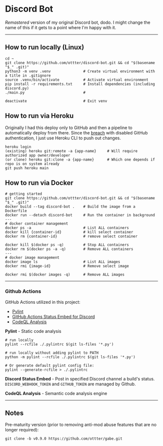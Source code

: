# Discord Bot

*Remastered* version of my original Discord bot, dodo. I might change the name of this if it gets to a point where I'm happy with it.

-----------------------

## How to run locally (Linux)

    cd ~
    git clone https://github.com/ottter/discord-bot.git && cd "$(basename "$_" .git)"
    python3 -m venv .venv               # Create virtual environment with a title in .gitignore
    source .venv/bin/activate           # Activate virtual environment
    pip install -r requirements.txt     # Install dependencies (including discord.py)
    ./main.py                           # 

    deactivate                          # Exit venv

## How to run via Heroku

Originally I had this deploy only to GitHub and then a pipeline to automatically deploy from there. Since the [breach](https://thehackernews.com/2022/04/github-notifies-victims-whose-private.html) with disabled GitHub authentication, I just use Heroku CLI to push out changes.

    heroku login
    (existing) heroku git:remote -a {app-name}     # Will require authorized app owner/developer
    (or clone) heroku git:clone -a {app-name}      # Which one depends if repo is on system already
    git push heroku main

## How to run via Docker

    # getting started
    git clone https://github.com/ottter/discord-bot.git && cd "$(basename "$_" .git)"
    docker build --tag discord-bot .    # Build the image from a Dockerfile
    docker run --detach discord-bot     # Run the container in background
    ---
    # docker container management
    docker ps -a                        # List ALL containers
    docker kill {container-id}          # kill select container
    docker rm {container-id}            # remove select container

    docker kill $(docker ps -q)         # Stop ALL containers
    docker rm $(docker ps -a -q)        # Remove ALL containers
    ---
    # docker image management
    docker image ls                     # List ALL images
    docker rmi {image-id}               # Remove select image
    
    docker rmi $(docker images -q)      # Remove ALL images

-----------------------

### Github Actions

GitHub Actions utilized in this project:

- [Pylint](https://pypi.org/project/pylint/)
- [GitHub Actions Status Embed for Discord](https://github.com/marketplace/actions/github-actions-status-embed-for-discord)
- [CodeQL Analysis](https://github.com/github/codeql-action)

**Pylint** - Static code analysis

    # run locally
    pylint --rcfile ./.pylintrc $(git ls-files '*.py')

    # run locally without adding pylint to PATH
    python -m pylint --rcfile ./.pylintrc $(git ls-files '*.py')

    # Or generate default pylint config file:
    pylint --generate-rcfile > ./.pylintrc

**Discord Status Embed** - Post in specified Discord channel a build's status. `DISCORD_WEBHOOK_TOKEN` and `GITHUB_TOKEN` are managed by Github.

**CodeQL Analysis** - Semantic code analysis engine

-----------------------

## Notes

Pre-maturity version (prior to removing anti-mod abuse features that are no longer required):

    git clone -b v0.9.0 https://github.com/ottter/gabe.git
